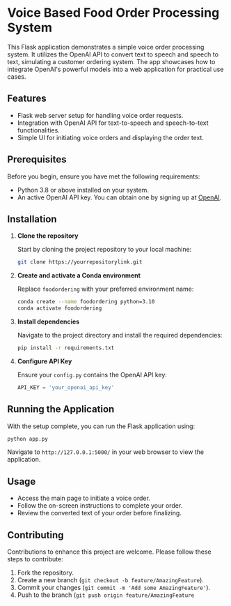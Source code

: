 # Voice Based Food Order Processing System

This Flask application demonstrates a simple voice order processing system. It utilizes the OpenAI API to convert text to speech and speech to text, simulating a customer ordering system. The app showcases how to integrate OpenAI's powerful models into a web application for practical use cases.

## Features

- Flask web server setup for handling voice order requests.
- Integration with OpenAI API for text-to-speech and speech-to-text functionalities.
- Simple UI for initiating voice orders and displaying the order text.

## Prerequisites

Before you begin, ensure you have met the following requirements:

- Python 3.8 or above installed on your system.
- An active OpenAI API key. You can obtain one by signing up at [OpenAI](https://openai.com/api/).

## Installation

1. **Clone the repository**

   Start by cloning the project repository to your local machine:

   ```sh
   git clone https://yourrepositorylink.git
   ```

2. **Create and activate a Conda environment**

   Replace `foodordering` with your preferred environment name:

   ```sh
   conda create --name foodordering python=3.10
   conda activate foodordering
   ```

3. **Install dependencies**

   Navigate to the project directory and install the required dependencies:

   ```sh
   pip install -r requirements.txt
   ```

4. **Configure API Key**

   Ensure your `config.py` contains the OpenAI API key:

   ```python
   API_KEY = 'your_openai_api_key'
   ```

## Running the Application

With the setup complete, you can run the Flask application using:

```sh
python app.py
```

Navigate to `http://127.0.0.1:5000/` in your web browser to view the application.

## Usage

- Access the main page to initiate a voice order.
- Follow the on-screen instructions to complete your order.
- Review the converted text of your order before finalizing.

## Contributing

Contributions to enhance this project are welcome. Please follow these steps to contribute:

1. Fork the repository.
2. Create a new branch (`git checkout -b feature/AmazingFeature`).
3. Commit your changes (`git commit -m 'Add some AmazingFeature'`).
4. Push to the branch (`git push origin feature/AmazingFeature`

